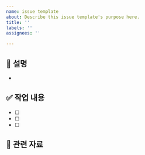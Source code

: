 ```yaml
---
name: issue template
about: Describe this issue template's purpose here.
title: ''
labels: ''
assignees: ''

---
```


## 📝 설명
- 

## ✅ 작업 내용
- [ ] 
- [ ] 
- [ ]

## 📎 관련 자료
